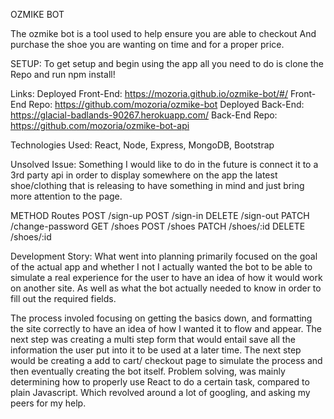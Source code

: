OZMIKE BOT

The ozmike bot is a tool used to help ensure you are able to checkout And
purchase the shoe you are wanting on time and for a proper price.

SETUP:
To get setup and begin using the app all you need to do is clone the Repo
and run npm install!

Links:
Deployed Front-End: https://mozoria.github.io/ozmike-bot/#/
Front-End Repo: https://github.com/mozoria/ozmike-bot
Deployed Back-End: https://glacial-badlands-90267.herokuapp.com/
Back-End Repo: https://github.com/mozoria/ozmike-bot-api

Technologies Used:
React, Node, Express, MongoDB, Bootstrap

Unsolved Issue:
Something I would like to do in the future is connect it to a 3rd party api in order to display somewhere on the app the latest shoe/clothing that is releasing to have something in mind and just bring more attention to the page.

METHOD	Routes
POST	/sign-up
POST	/sign-in
DELETE	/sign-out
PATCH	/change-password
GET	/shoes
POST	/shoes
PATCH	/shoes/:id
DELETE	/shoes/:id

Development Story:
What went into planning primarily focused on the goal of the actual app and whether I not I actually wanted the bot to be able to simulate a real experience for the user to have an idea of how it would work on another site. As well as what the bot actually needed to know in order to fill out the required fields.

The process involed focusing on getting the basics down, and formatting the site correctly to have an idea of how I wanted it to flow and appear. The next step was creating a multi step form that would entail save all the information the user put into it to be used at a later time. The next step would be creating a add to cart/ checkout page to simulate the process and then eventually creating the bot itself.
Problem solving, was mainly determining how to properly use React to do a certain task, compared to plain Javascript. Which revolved around a lot of googling, and asking my peers for my help.

